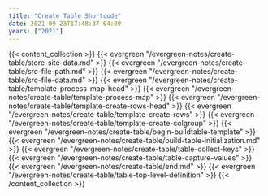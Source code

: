 ```yaml
---
title: "Create Table Shortcode"
date: 2021-09-23T17:48:37-04:00
years: ["2021"]
---
```

<!--more-->

{{< content_collection >}}
{{< evergreen "/evergreen-notes/create-table/store-site-data.md" >}}
{{< evergreen "/evergreen-notes/create-table/src-file-path.md" >}}
{{< evergreen "/evergreen-notes/create-table/src-file-data.md" >}}
{{< evergreen "/evergreen-notes/create-table/template-process-map-head" >}}
{{< evergreen "/evergreen-notes/create-table/template-process-map" >}}
{{< evergreen "/evergreen-notes/create-table/template-create-rows-head" >}}
{{< evergreen "/evergreen-notes/create-table/template-create-rows" >}}
{{< evergreen "/evergreen-notes/create-table/template-create-colgroup" >}}
{{< evergreen "/evergreen-notes/create-table/begin-buildtable-template" >}}
{{< evergreen "/evergreen-notes/create-table/build-table-initialization.md" >}}
{{< evergreen "/evergreen-notes/create-table/table-collect-keys" >}}
{{< evergreen "/evergreen-notes/create-table/table-capture-values" >}}
{{< evergreen "/evergreen-notes/create-table/end.md" >}}
{{< evergreen "/evergreen-notes/create-table/table-top-level-definition" >}}
{{< /content_collection >}}
